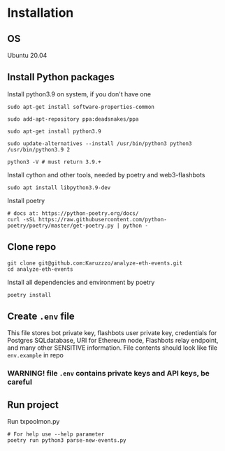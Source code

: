 # Installation




## OS
Ubuntu 20.04

## Install Python packages


Install python3.9 on system, if you don't have one 
```
sudo apt-get install software-properties-common

sudo add-apt-repository ppa:deadsnakes/ppa

sudo apt-get install python3.9

sudo update-alternatives --install /usr/bin/python3 python3 /usr/bin/python3.9 2

```

```
python3 -V # must return 3.9.+
```

Install cython and other tools, needed by poetry and web3-flashbots
```
sudo apt install libpython3.9-dev
```

Install poetry
```
# docs at: https://python-poetry.org/docs/
curl -sSL https://raw.githubusercontent.com/python-poetry/poetry/master/get-poetry.py | python -
```

## Clone repo
```
git clone git@github.com:Karuzzzo/analyze-eth-events.git
cd analyze-eth-events
```

Install all dependencies and environment by poetry
```
poetry install
```

## Create ```.env``` file
This file stores bot private key, flashbots user private key, credentials for Postgres SQLdatabase, URI for Ethereum node, Flashbots relay endpoint, and many other SENSITIVE information.
File contents should look like file ```env.example``` in repo

### WARNING! file ```.env``` contains private keys and API keys, be careful

## Run project 

Run txpoolmon.py
```
# For help use --help parameter
poetry run python3 parse-new-events.py
```
